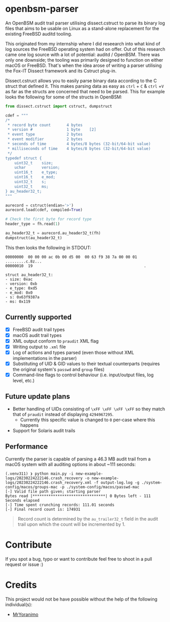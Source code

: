# openbsm-parser

An OpenBSM audit trail parser utilising dissect.cstruct to parse its binary log files that aims to be usable on Linux as a stand-alone replacement for the existing FreeBSD auditd tooling.

This originated from my internship where I did reseearch into what kind of log sources the FreeBSD operating system had on offer. Out of this research came one log source with a lot of potential: auditd / OpenBSM. There was only one downside; the tooling was primarily designed to function on either macOS or FreeBSD. That's when the idea arose of writing a parser utilising the Fox-IT Dissect framework and its Cstruct plug-in.

Dissect.cstruct allows you to easily parse binary data according to the C struct that defined it. This makes parsing data as easy as `ctrl` + `C` & `ctrl` +`V` as far as the structs are concerned that need to be parsed. This for example looks the following for some of the structs in OpenBSM:

```Python
from dissect.cstruct import cstruct, dumpstruct

cdef = """
/*
 * record byte count       4 bytes
 * version #               1 byte    [2]
 * event type              2 bytes
 * event modifier          2 bytes
 * seconds of time         4 bytes/8 bytes (32-bit/64-bit value)
 * milliseconds of time    4 bytes/8 bytes (32-bit/64-bit value)
 */
typedef struct {
	uint32_t	size;
	uchar		version;
	uint16_t	e_type;
	uint16_t	e_mod;
	uint32_t	s;
	uint32_t	ms;
} au_header32_t;
"""

aurecord = cstruct(endian='>')
aurecord.load(cdef, compiled=True)

# Check the first byte for record type
header_type = fh.read(1)

au_header32_t = aurecord.au_header32_t(fh)
dumpstruct(au_header32_t)
```

This then looks the following in STDOUT:

```
00000000  00 00 00 ac 0b 00 d5 00  00 63 f9 38 7a 00 00 01   .........c.8z...
00000010  19                                                 .

struct au_header32_t:
- size: 0xac
- version: 0xb
- e_type: 0xd5
- e_mod: 0x0
- s: 0x63f9387a
- ms: 0x119
```

## Currently supported

- [x] FreeBSD audit trail types
- [X] macOS audit trail types
- [x] XML output conform to `praudit` XML flag
- [x] Writing output to `.xml` file
- [x] Log of actions and types parsed (even those without XML implementations in the parser)
- [x] Substituting of UID & GID values to their textual counterparts (requires the original system's `passwd` and `group` files)
- [x] Command-line flags to control behaviour (i.e. input/output files, log level, etc.)

## Future update plans

- Better handling of UIDs consisting of `\xFF \xFF \xFF \xFF` so they match that of `praudit` instead of displaying `4294967295`.
  - Currently this specific value is changed to `0` per-case where this happens
- Support for Solaris audit trails

## Performance

Currently the parser is capable of parsing a 46.3 MB audit trail from a macOS system with all auditing options in about ~111 seconds:

```
(.venv311) ❯ python main.py -i new-example-logs/20230224222146.crash_recovery -o new-example-logs/20230224222146.crash_recovery.xml -f output-log.log -g ./system-config/macos/groups-mac -p ./system-config/macos/passwd-mac
[-] Valid file path given; starting parser
Bytes read |********************************| 0 Bytes left - 111 Seconds elapsed
[-] Time spent crunching records: 111.01 seconds
[-] Final record count is: 174931
```

> Record count is determined by the `au_trailer32_t` field in the audit trail upon which the count will be incremented by 1.

# Contribute

If you spot a bug, typo or want to contribute feel free to shoot in a pull request or issue :)

# Credits

This project would not be have possible without the help of the following individual(s):

- [MrYoranimo](https://github.com/MrYoranimo)
